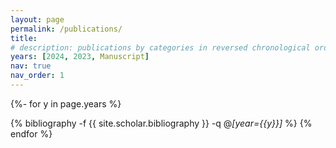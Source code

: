 ```yaml
---
layout: page
permalink: /publications/
title: 
# description: publications by categories in reversed chronological order. generated by jekyll-scholar.
years: [2024, 2023, Manuscript]
nav: true
nav_order: 1
---
```

<!-- _pages/publications.md -->
<div class="publications">

{%- for y in page.years %}

  {% bibliography -f {{ site.scholar.bibliography }} -q @*[year={{y}}]* %}
{% endfor %}

</div>